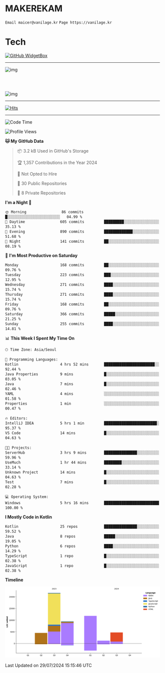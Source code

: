 # MAKEREKAM

`Email maicer@vanilage.kr`
`Page https://vanilage.kr`

# Tech

[![GitHub WidgetBox](https://github-widgetbox.vercel.app/api/skills?languages=python,js,ts,c,cpp,cs,java,kotlin,bash,md,html,css,xml,yaml,swift,powershell,json,R,SQL,php&tools=git,npm,gradle,nodejs,vercel,nginx&includeNames=true&theme=darkmode)](https://github.com/Jurredr/github-widgetbox)

---

![img](https://github-readme-stats.vercel.app/api/top-langs/?username=MAKEREKAM&layout=compact&theme=gruvbox)

<br>
<br>

![img](https://github-readme-stats.vercel.app/api/?username=MAKEREKAM&layout=compact&theme=gruvbox)

---

[![Hits](https://hits.seeyoufarm.com/api/count/incr/badge.svg?url=https%3A%2F%2Fgithub.com%2FMAKEREKAM&count_bg=%234A49D1&title_bg=%23555555&icon=&icon_color=%23E7E7E7&title=방문&edge_flat=false)](https://hits.seeyoufarm.com)

---

<!--START_SECTION:waka-->
![Code Time](http://img.shields.io/badge/Code%20Time-254%20hrs%206%20mins-blue)

![Profile Views](http://img.shields.io/badge/Profile%20Views-0-blue)

**🐱 My GitHub Data** 

> 📦 3.2 kB Used in GitHub's Storage 
 > 
> 🏆 1,357 Contributions in the Year 2024
 > 
> 🚫 Not Opted to Hire
 > 
> 📜 30 Public Repositories 
 > 
> 🔑 8 Private Repositories 
 > 
**I'm a Night 🦉** 

```text
🌞 Morning                86 commits          █░░░░░░░░░░░░░░░░░░░░░░░░   04.99 % 
🌆 Daytime                605 commits         █████████░░░░░░░░░░░░░░░░   35.13 % 
🌃 Evening                890 commits         █████████████░░░░░░░░░░░░   51.68 % 
🌙 Night                  141 commits         ██░░░░░░░░░░░░░░░░░░░░░░░   08.19 % 
```
📅 **I'm Most Productive on Saturday** 

```text
Monday                   168 commits         ██░░░░░░░░░░░░░░░░░░░░░░░   09.76 % 
Tuesday                  223 commits         ███░░░░░░░░░░░░░░░░░░░░░░   12.95 % 
Wednesday                271 commits         ████░░░░░░░░░░░░░░░░░░░░░   15.74 % 
Thursday                 271 commits         ████░░░░░░░░░░░░░░░░░░░░░   15.74 % 
Friday                   168 commits         ██░░░░░░░░░░░░░░░░░░░░░░░   09.76 % 
Saturday                 366 commits         █████░░░░░░░░░░░░░░░░░░░░   21.25 % 
Sunday                   255 commits         ████░░░░░░░░░░░░░░░░░░░░░   14.81 % 
```


📊 **This Week I Spent My Time On** 

```text
🕑︎ Time Zone: Asia/Seoul

💬 Programming Languages: 
Kotlin                   4 hrs 52 mins       ███████████████████████░░   92.44 % 
Java Properties          9 mins              █░░░░░░░░░░░░░░░░░░░░░░░░   03.05 % 
Java                     7 mins              █░░░░░░░░░░░░░░░░░░░░░░░░   02.46 % 
YAML                     4 mins              ░░░░░░░░░░░░░░░░░░░░░░░░░   01.58 % 
Properties               1 min               ░░░░░░░░░░░░░░░░░░░░░░░░░   00.47 % 

🔥 Editors: 
IntelliJ IDEA            5 hrs 1 min         ████████████████████████░   95.37 % 
VS Code                  14 mins             █░░░░░░░░░░░░░░░░░░░░░░░░   04.63 % 

🐱‍💻 Projects: 
ServerHub                3 hrs 9 mins        ███████████████░░░░░░░░░░   59.96 % 
UseMuch                  1 hr 44 mins        ████████░░░░░░░░░░░░░░░░░   33.14 % 
Unknown Project          14 mins             █░░░░░░░░░░░░░░░░░░░░░░░░   04.63 % 
Test                     7 mins              █░░░░░░░░░░░░░░░░░░░░░░░░   02.28 % 

💻 Operating System: 
Windows                  5 hrs 16 mins       █████████████████████████   100.00 % 
```

**I Mostly Code in Kotlin** 

```text
Kotlin                   25 repos            ███████████████░░░░░░░░░░   59.52 % 
Java                     8 repos             █████░░░░░░░░░░░░░░░░░░░░   19.05 % 
Python                   6 repos             ████░░░░░░░░░░░░░░░░░░░░░   14.29 % 
TypeScript               1 repo              █░░░░░░░░░░░░░░░░░░░░░░░░   02.38 % 
JavaScript               1 repo              █░░░░░░░░░░░░░░░░░░░░░░░░   02.38 % 
```



**Timeline**

![Lines of Code chart](https://raw.githubusercontent.com/MAKEREKAM/MAKEREKAM/main/assets/bar_graph.png)


 Last Updated on 29/07/2024 15:15:46 UTC
<!--END_SECTION:waka-->
